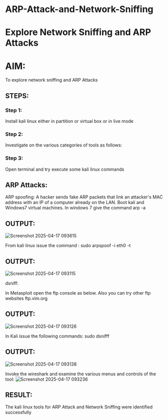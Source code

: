 # ARP-Attack-and-Network-Sniffing
# Explore Network Sniffing and ARP Attacks

# AIM:

To explore network sniffing and ARP Attacks

## STEPS:

### Step 1:

Install kali linux either in partition or virtual box or in live mode

### Step 2:

Investigate on the various categories of tools as follows:


### Step 3:
Open terminal and try execute some kali linux commands

## ARP Attacks:  
ARP spoofing: A hacker sends fake ARP packets that link an attacker's MAC address with an IP of a computer already on the LAN. 
Boot kali and Windows7 virtual machines.
In windows 7 give the command arp -a
## OUTPUT:
![Screenshot 2025-04-17 093615](https://github.com/user-attachments/assets/e6e6eb33-d64c-4c5f-8a2f-0073c3057353)


From kali linux issue the command :
sudo arpspoof -i eth0 -t <target system> <gateway>
## OUTPUT:
![Screenshot 2025-04-17 093115](https://github.com/user-attachments/assets/208f35fb-13f8-4e8c-af7c-f007d8515033)




 dsniff:






In Metasploit open the ftp console as below. Also you can try other ftp websites ftp.vim.org
## OUTPUT:
![Screenshot 2025-04-17 093126](https://github.com/user-attachments/assets/a0f3370d-7ebc-442a-be4c-3e918a03c507)





In Kali issue the following commands:
sudo dsnifff
## OUTPUT:

![Screenshot 2025-04-17 093138](https://github.com/user-attachments/assets/a6729b80-ae63-4e4c-a7c9-2923e95b16af)


Invoke the wireshark and examine the various menus  and controls of the tool:
![Screenshot 2025-04-17 093236](https://github.com/user-attachments/assets/a9355ea3-d506-4375-922a-c41189cf303a)


## RESULT:
The kali linux tools for ARP Attack and Network Sniffing were identified successfully
